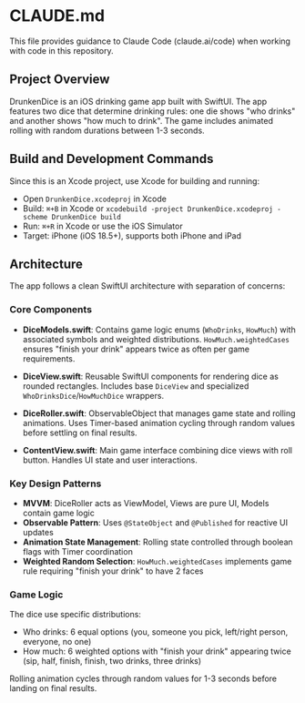 # CLAUDE.md

This file provides guidance to Claude Code (claude.ai/code) when working with code in this repository.

## Project Overview

DrunkenDice is an iOS drinking game app built with SwiftUI. The app features two dice that determine drinking rules: one die shows "who drinks" and another shows "how much to drink". The game includes animated rolling with random durations between 1-3 seconds.

## Build and Development Commands

Since this is an Xcode project, use Xcode for building and running:
- Open `DrunkenDice.xcodeproj` in Xcode
- Build: `⌘+B` in Xcode or `xcodebuild -project DrunkenDice.xcodeproj -scheme DrunkenDice build`
- Run: `⌘+R` in Xcode or use the iOS Simulator
- Target: iPhone (iOS 18.5+), supports both iPhone and iPad

## Architecture

The app follows a clean SwiftUI architecture with separation of concerns:

### Core Components
- **DiceModels.swift**: Contains game logic enums (`WhoDrinks`, `HowMuch`) with associated symbols and weighted distributions. `HowMuch.weightedCases` ensures "finish your drink" appears twice as often per game requirements.

- **DiceView.swift**: Reusable SwiftUI components for rendering dice as rounded rectangles. Includes base `DiceView` and specialized `WhoDrinksDice`/`HowMuchDice` wrappers.

- **DiceRoller.swift**: ObservableObject that manages game state and rolling animations. Uses Timer-based animation cycling through random values before settling on final results.

- **ContentView.swift**: Main game interface combining dice views with roll button. Handles UI state and user interactions.

### Key Design Patterns
- **MVVM**: DiceRoller acts as ViewModel, Views are pure UI, Models contain game logic
- **Observable Pattern**: Uses `@StateObject` and `@Published` for reactive UI updates
- **Animation State Management**: Rolling state controlled through boolean flags with Timer coordination
- **Weighted Random Selection**: `HowMuch.weightedCases` implements game rule requiring "finish your drink" to have 2 faces

### Game Logic
The dice use specific distributions:
- Who drinks: 6 equal options (you, someone you pick, left/right person, everyone, no one)
- How much: 6 weighted options with "finish your drink" appearing twice (sip, half, finish, finish, two drinks, three drinks)

Rolling animation cycles through random values for 1-3 seconds before landing on final results.